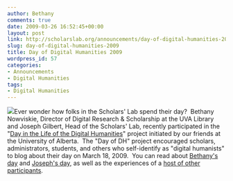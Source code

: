 ```yaml
---
author: Bethany
comments: true
date: 2009-03-26 16:52:45+00:00
layout: post
link: http://scholarslab.org/announcements/day-of-digital-humanities-2009/
slug: day-of-digital-humanities-2009
title: Day of Digital Humanities 2009
wordpress_id: 57
categories:
- Announcements
- Digital Humanities
tags:
- Digital Humanities
---
```


![](http://tapor.ualberta.ca/taporwiki/images/b/b4/Day-of-dh-sm-crop.png)Ever wonder how folks in the Scholars' Lab spend their day?  Bethany Nowviskie, Director of Digital Research & Scholarship at the UVA Library and Joseph Gilbert, Head of the Scholars' Lab, recently participated in the "[Day in the Life of the Digital Humanities](http://tapor.ualberta.ca/taporwiki/index.php/Day_in_the_Life_of_the_Digital_Humanities)" project initiated by our friends at the University of Alberta.  The "Day of DH" project encouraged scholars, administrators, students, and others who self-identify as "digital humanists" to blog about their day on March 18, 2009.  You can read about [Bethany's day](http://ra.tapor.ualberta.ca/~dayofdh/BethanyNowviskie/) and [Joseph's day](http://ra.tapor.ualberta.ca/~dayofdh/JosephGilbert/), as well as the experiences of a [host of other participants](http://tapor.ualberta.ca/taporwiki/index.php/List_of_Day_of_DH_Participants).
